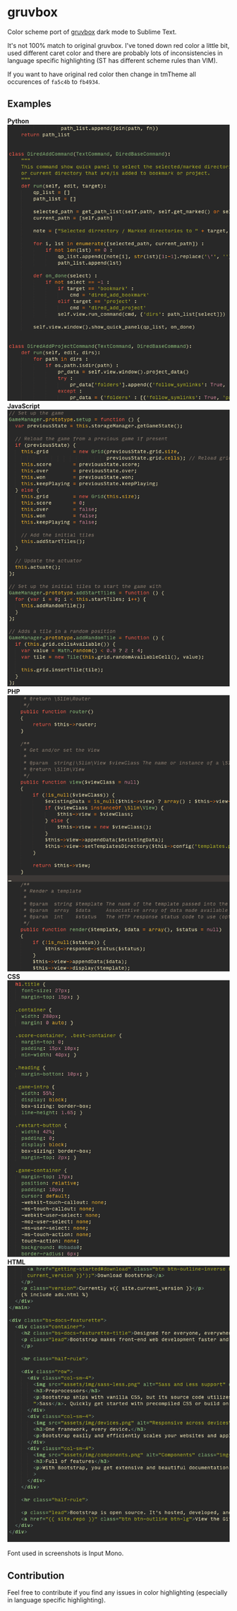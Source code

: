 # gruvbox #

Color scheme port of [gruvbox](https://github.com/morhetz/gruvbox) dark mode to Sublime Text.  

It's not 100% match to original gruvbox. I've toned down red color a little bit, used different caret color and there are probably lots of inconsistencies in language specific highlighting (ST has different scheme rules than VIM).

If you want to have original red color then change in tmTheme all occurences of `fa5c4b` to `fb4934`.

## Examples
__Python__  
![python.png](img/python.png)  
__JavaScript__  
![js.png](img/js.png)  
__PHP__  
![php.png](img/php.png)  
__CSS__  
![css.png](img/css.png)  
__HTML__  
![html.png](img/html.png)  

Font used in screenshots is Input Mono.

## Contribution
Feel free to contribute if you find any issues in color highlighting (especially in language specific highlighting).
